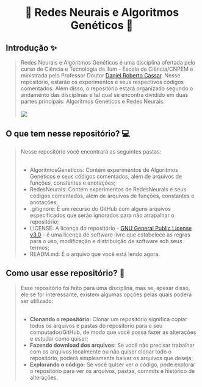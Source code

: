 <h1 align="center"> 🧠 Redes Neurais e Algoritmos Genéticos 🧬 </h1>
<h2 align="left"> Introdução ✨ </h2>
<blockquote>Redes Neurais e Algoritmos Genéticos é uma disciplina ofertada pelo curso de Ciência e Tecnologia da Ilum - Escola de Ciência/CNPEM e ministrada pelo Professor Doutor <a href="https://github.com/drcassar">Daniel Roberto Cassar</a>. Nesse repositório, estarão os experimentos e seus respectivos códigos comentados. Além disso, o repositório estará organizado segundo o andamento das disciplinas e tal qual se encontra dividido em duas partes principais: Algoritmos Genéticos e Redes Neurais. <br>
<br>  
<img src="https://img.shields.io/badge/status-em%20desenvolvimento-bluegreen">
</blockquote>

<h2 align="left"> O que tem nesse repositório? 💻 </h2>
<blockquote> Nesse repositório você encontrará as seguintes pastas: <br>
<br>

- AlgoritmosGeneticos: Contém experimentos de Algoritmos Genéticos e seus códigos comentados, além de arquivos de funções, constantes e anotações; <br>
- RedesNeurais: Contém experimentos de RedesNeurais e seus códigos comentados, além de arquivos de funções, constantes e anotações; <br>
- .gitignore: É um recurso do GitHub com alguns arquivos especificados que serão ignorados para não atrapalhar o repositório; <br>
- LICENSE: A licença do repositório - <a href="https://www.gnu.org/licenses/gpl-3.0.html">GNU General Public License v3.0</a> - é uma licença de software livre que estabelece as regras para o uso, modificação e distribuição de software sob seus termos; <br>
- READM.md: É o arquivo que você está lendo agora.<br>
</blockquote> 

<h2 align="left"> Como usar esse repositório? 🔎 </h2>
<blockquote> Esse repositório foi feito para uma disciplina, mas se, apesar disso, ele se for interessante, existem algumas opções pelas quais poderá ser utilizado:<br>
<br>

- **Clonando o repositório:** Clonar um repositório significa copiar todos os arquivos e pastas do repositório para o seu computador/GitHub, de modo que você possa fazer as alterações e estudar como quiser; <br>
- **Fazendo download dos arquivos:** Se você não precisar trabalhar com os arquivos localmente ou não quiser clonar todo o repositório, poderá simplesmente baixar os arquivos que deseja; <br>
- **Explorando o código:** Se você quiser ver o código, pode explorar o repositório para ver os arquivos, pastas, commits e histórico de alterações. <br>
